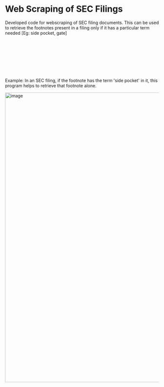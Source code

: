 # Web Scraping of SEC Filings
 Developed code for webscraping of SEC filing documents. This can be used to retrieve the footnotes present in a filing only if it has a particular term needed [Eg: side pocket, gate]

<p>&nbsp;</p>
<p>&nbsp;</p>
<p>&nbsp;</p>
<p>&nbsp;</p>

Example:
In an SEC filing, if the footnote has the term 'side pocket' in it, this program helps to retrieve that footnote alone.

 <img width="946" alt="image" src="https://github.com/Kaudilya/Web-Scraping-of-SEC-Filings/assets/137365036/763db854-caf8-468e-b86d-b04598358a93">

